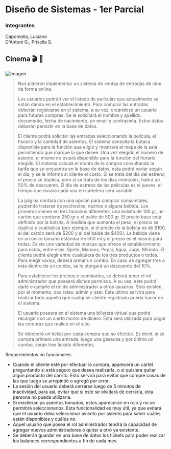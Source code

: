 # Diseño de Sistemas - 1er Parcial

### Integrantes
Capomolla, Luciano\
D'Antoni G., Priscila S.

## Cinema :clapper: :popcorn:

![Imagen](https://cooltivarte.com/portal/wp-content/uploads/2020/08/por-que-se-comen-palomitas-en-el-cine-en-vez-de-otros-039-snacks-039.jpg)

>Nos pidieron implementar un sistema de ventas de entradas de cine de forma online. 
>
>Los usuarios podrán ver el listado de películas que actualmente se están dando en el establecimiento. Para comprar las entradas deberán registrarse en el sistema, a su vez, creándose un usuario para futuras compras. Se le solicitará el nombre y apellido, documento, fecha de nacimiento, un email y contraseña. Estos datos deberán persistir en la base de datos.
>
>El cliente podrá solicitar las entradas seleccionando la película, el horario y la cantidad de asientos. El sistema consulta la butaca disponible para la función que eligió y mostrará el mapa de la sala permitiendo que marque la que desee. Una vez elegido el número de asiento, el mismo no estará disponible para la función del horario elegido.
>El sistema calcula el monto de la compra consultando la tarifa que se encuentra en la base de datos, esta podrá variar según el día, y se le informa al cliente el costo. Si se trata del día del estreno, el precio se duplica, pero si se trata de los días miércoles, habrá un 50% de descuento. 
>El día de estreno de las películas es el jueves, el tiempo que durará cada una en cartelera será variable.
>
>La página contará con una opción para comprar consumibles, pudiendo tratarse de pochoclos, nachos o alguna bebida. Los primeros vienen en tres tamaños diferentes, una bolsita de 100 gr, un cartón que contiene 250 gr y el balde de 500 gr. El precio base está definido por la bolsita. A medida que aumenta el peso, el precio se duplica y cuatriplica (por ejemplo, si el precio de la bolsita es de $100, el del cartón será de $200 y el del balde de $400). La bebida viene en un único tamaño estándar de 500 ml y el precio es el mismo para todas. Existe una variedad de marcas que ofrece el establecimiento para estas, entre ellas: Sprite, Manaos, Pepsi, Agua, Jugo, Mirinda.
>El cliente podrá elegir entre cualquiera de los tres productos o todos. Para elegir varios, deberá armar un combo. En caso de agregar tres o más dentro de un combo, se le otorgará un descuento del 10%.
>
>Para establecer los precios o cambiarlos, se deberá tener el rol administrador que poseerá dichos permisos. A su vez, este podrá darle o quitarle el rol de administrador a otros usuarios.
>Solo existen, por el momento, dos roles: admin y user. Este último servirá para realizar todo aquello que cualquier cliente registrado pueda hacer en el sistema.
>
>El usuario poseerá en el sistema una billetera virtual que podrá recargar con un cierto monto de dinero. Esta será utilizada para pagar las compras que realice en el sitio.
>
>Se obtendrá un ticket por cada compra que se efectúe. Es decir, si se compra primero una entrada, luego una gaseosa y por último un combo, serán tres tickets diferentes.

Requerimientos no funcionales:
- Cuando el cliente esté por efectuar la compra, aparecerá un cartel preguntando si está seguro que desea realizarla, o si quisiera quitar algún producto del carrito. Esto servirá para evitar que compre cosas de las que luego se arrepintió o agregó por error.
- La sesión del usuario deberá cerrarse luego de 5 minutos de inactividad, para así, evitar que si este se olvidará de cerrarla, otra persona no pueda utilizarla.
- Si existieran ya asientos tomados, estos aparecerán en rojo y no se permitirá seleccionarlos. Esta funcionalidad es muy útil, ya que evitará que el usuario deba seleccionar asiento por asiento para saber cuáles están disponibles y cuáles no.
- Aquel usuario que posea el rol administrador tendrá la capacidad de agregar nuevos administradores o quitar a otro ya existente.
- Se deberán guardar en una base de datos los tickets para poder realizar los balances correspondientes a fin de cada mes.
